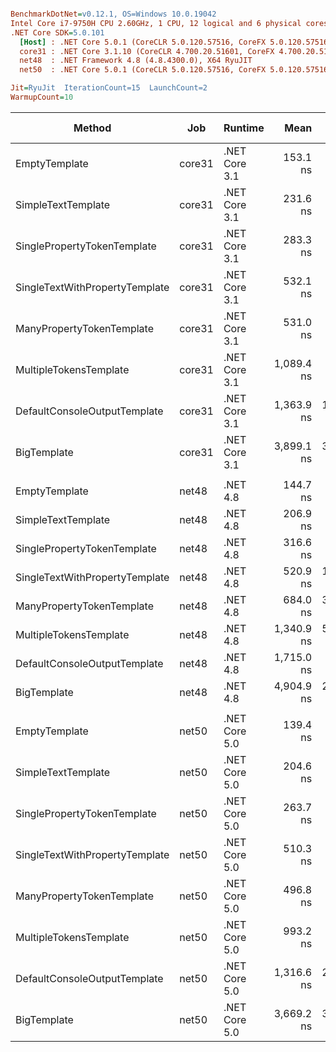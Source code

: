 ``` ini

BenchmarkDotNet=v0.12.1, OS=Windows 10.0.19042
Intel Core i7-9750H CPU 2.60GHz, 1 CPU, 12 logical and 6 physical cores
.NET Core SDK=5.0.101
  [Host] : .NET Core 5.0.1 (CoreCLR 5.0.120.57516, CoreFX 5.0.120.57516), X64 RyuJIT
  core31 : .NET Core 3.1.10 (CoreCLR 4.700.20.51601, CoreFX 4.700.20.51901), X64 RyuJIT
  net48  : .NET Framework 4.8 (4.8.4300.0), X64 RyuJIT
  net50  : .NET Core 5.0.1 (CoreCLR 5.0.120.57516, CoreFX 5.0.120.57516), X64 RyuJIT

Jit=RyuJit  IterationCount=15  LaunchCount=2  
WarmupCount=10  

```
|                         Method |    Job |       Runtime |       Mean |    Error |   StdDev | Ratio | RatioSD |  Gen 0 |  Gen 1 | Gen 2 | Allocated |
|------------------------------- |------- |-------------- |-----------:|---------:|---------:|------:|--------:|-------:|-------:|------:|----------:|
|                  EmptyTemplate | core31 | .NET Core 3.1 |   153.1 ns |  1.47 ns |  2.15 ns |  1.00 |    0.00 | 0.0408 |      - |     - |     256 B |
|             SimpleTextTemplate | core31 | .NET Core 3.1 |   231.6 ns |  2.29 ns |  3.36 ns |  1.51 |    0.04 | 0.0648 |      - |     - |     408 B |
|    SinglePropertyTokenTemplate | core31 | .NET Core 3.1 |   283.3 ns |  2.16 ns |  3.23 ns |  1.85 |    0.04 | 0.0877 |      - |     - |     552 B |
| SingleTextWithPropertyTemplate | core31 | .NET Core 3.1 |   532.1 ns |  6.07 ns |  9.08 ns |  3.48 |    0.07 | 0.1478 |      - |     - |     928 B |
|      ManyPropertyTokenTemplate | core31 | .NET Core 3.1 |   531.0 ns |  5.61 ns |  8.39 ns |  3.47 |    0.08 | 0.1650 |      - |     - |    1040 B |
|         MultipleTokensTemplate | core31 | .NET Core 3.1 | 1,089.4 ns |  9.45 ns | 14.14 ns |  7.12 |    0.13 | 0.2823 | 0.0019 |     - |    1776 B |
|   DefaultConsoleOutputTemplate | core31 | .NET Core 3.1 | 1,363.9 ns | 11.06 ns | 16.55 ns |  8.91 |    0.19 | 0.3567 | 0.0019 |     - |    2240 B |
|                    BigTemplate | core31 | .NET Core 3.1 | 3,899.1 ns | 38.87 ns | 58.18 ns | 25.47 |    0.52 | 0.9918 | 0.0229 |     - |    6264 B |
|                                |        |               |            |          |          |       |         |        |        |       |           |
|                  EmptyTemplate |  net48 |      .NET 4.8 |   144.7 ns |  6.48 ns |  9.70 ns |  1.00 |    0.00 | 0.0458 |      - |     - |     289 B |
|             SimpleTextTemplate |  net48 |      .NET 4.8 |   206.9 ns |  1.25 ns |  1.86 ns |  1.44 |    0.09 | 0.0713 |      - |     - |     449 B |
|    SinglePropertyTokenTemplate |  net48 |      .NET 4.8 |   316.6 ns |  2.57 ns |  3.85 ns |  2.20 |    0.16 | 0.0901 |      - |     - |     570 B |
| SingleTextWithPropertyTemplate |  net48 |      .NET 4.8 |   520.9 ns | 16.83 ns | 25.20 ns |  3.63 |    0.41 | 0.1497 |      - |     - |     947 B |
|      ManyPropertyTokenTemplate |  net48 |      .NET 4.8 |   684.0 ns | 32.24 ns | 48.25 ns |  4.72 |    0.08 | 0.1707 |      - |     - |    1075 B |
|         MultipleTokensTemplate |  net48 |      .NET 4.8 | 1,340.9 ns | 52.96 ns | 79.27 ns |  9.34 |    1.15 | 0.2918 | 0.0019 |     - |    1845 B |
|   DefaultConsoleOutputTemplate |  net48 |      .NET 4.8 | 1,715.0 ns |  9.16 ns | 13.70 ns | 11.90 |    0.84 | 0.3643 | 0.0019 |     - |    2303 B |
|                    BigTemplate |  net48 |      .NET 4.8 | 4,904.9 ns | 25.38 ns | 35.58 ns | 34.30 |    2.27 | 1.0529 | 0.0229 |     - |    6652 B |
|                                |        |               |            |          |          |       |         |        |        |       |           |
|                  EmptyTemplate |  net50 | .NET Core 5.0 |   139.4 ns |  1.47 ns |  2.19 ns |  1.00 |    0.00 | 0.0408 |      - |     - |     256 B |
|             SimpleTextTemplate |  net50 | .NET Core 5.0 |   204.6 ns |  1.09 ns |  1.64 ns |  1.47 |    0.02 | 0.0648 |      - |     - |     408 B |
|    SinglePropertyTokenTemplate |  net50 | .NET Core 5.0 |   263.7 ns |  2.46 ns |  3.69 ns |  1.89 |    0.03 | 0.0877 |      - |     - |     552 B |
| SingleTextWithPropertyTemplate |  net50 | .NET Core 5.0 |   510.3 ns |  6.57 ns |  9.84 ns |  3.66 |    0.11 | 0.1478 |      - |     - |     928 B |
|      ManyPropertyTokenTemplate |  net50 | .NET Core 5.0 |   496.8 ns |  5.34 ns |  7.99 ns |  3.57 |    0.09 | 0.1650 |      - |     - |    1040 B |
|         MultipleTokensTemplate |  net50 | .NET Core 5.0 |   993.2 ns |  8.90 ns | 13.32 ns |  7.13 |    0.14 | 0.2823 | 0.0019 |     - |    1776 B |
|   DefaultConsoleOutputTemplate |  net50 | .NET Core 5.0 | 1,316.6 ns | 23.92 ns | 35.81 ns |  9.45 |    0.34 | 0.3567 | 0.0019 |     - |    2240 B |
|                    BigTemplate |  net50 | .NET Core 5.0 | 3,669.2 ns | 31.73 ns | 47.49 ns | 26.33 |    0.51 | 0.9956 | 0.0267 |     - |    6264 B |
